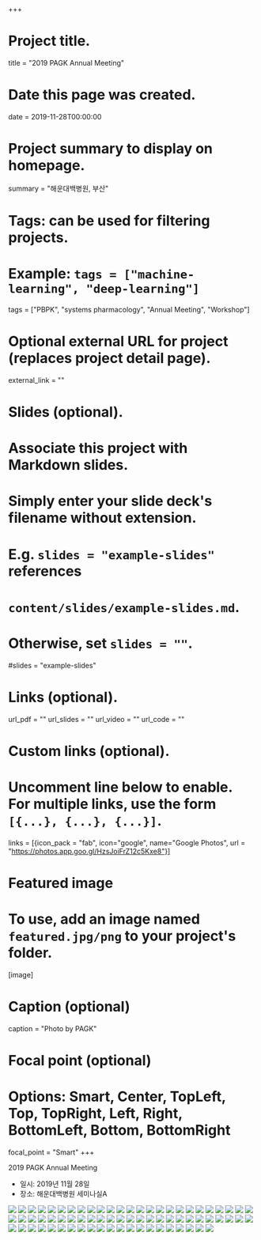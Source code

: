 +++
# Project title.
title = "2019 PAGK Annual Meeting"

# Date this page was created.
date = 2019-11-28T00:00:00

# Project summary to display on homepage.
summary = "해운대백병원, 부산"

# Tags: can be used for filtering projects.
# Example: `tags = ["machine-learning", "deep-learning"]`
tags = ["PBPK", "systems pharmacology", "Annual Meeting", "Workshop"]

# Optional external URL for project (replaces project detail page).
external_link = ""

# Slides (optional).
#   Associate this project with Markdown slides.
#   Simply enter your slide deck's filename without extension.
#   E.g. `slides = "example-slides"` references 
#   `content/slides/example-slides.md`.
#   Otherwise, set `slides = ""`.
#slides = "example-slides"

# Links (optional).
url_pdf = ""
url_slides = ""
url_video = ""
url_code = ""

# Custom links (optional).
#   Uncomment line below to enable. For multiple links, use the form `[{...}, {...}, {...}]`.
links = [{icon_pack = "fab", icon="google", name="Google Photos", url = "https://photos.app.goo.gl/HzsJoiFrZ12c5Kxe8"}]

# Featured image
# To use, add an image named `featured.jpg/png` to your project's folder. 
[image]
  # Caption (optional)
  caption = "Photo by PAGK"
  
  # Focal point (optional)
  # Options: Smart, Center, TopLeft, Top, TopRight, Left, Right, BottomLeft, Bottom, BottomRight
  focal_point = "Smart"
+++

2019 PAGK Annual Meeting 

- 일시: 2019년 11월 28일
- 장소: 해운대백병원 세미나실A

![](PAGK001.JPG) 
![](PAGK002.JPG) 
![](PAGK003.JPG) 
![](PAGK004.JPG) 
![](PAGK005.JPG) 
![](PAGK006.JPG) 
![](PAGK007.JPG)
![](PAGK008.JPG)
![](PAGK009.JPG)
![](PAGK010.JPG)
![](PAGK011.JPG) 
![](PAGK012.JPG) 
![](PAGK013.JPG) 
![](PAGK014.JPG) 
![](PAGK015.JPG) 
![](PAGK016.JPG) 
![](PAGK017.JPG)
![](PAGK018.JPG)
![](PAGK019.JPG)
![](PAGK020.JPG)
![](PAGK021.JPG) 
![](PAGK022.JPG) 
![](PAGK023.JPG) 
![](PAGK024.JPG) 
![](PAGK025.JPG) 
![](PAGK026.JPG) 
![](PAGK027.JPG)
![](PAGK028.JPG)
![](PAGK029.JPG)
![](PAGK030.JPG)
![](PAGK031.JPG) 
![](PAGK032.JPG) 
![](PAGK033.JPG) 
![](PAGK034.JPG) 
![](PAGK035.JPG) 
![](PAGK036.JPG) 
![](PAGK037.JPG)
![](PAGK038.JPG)
![](PAGK039.JPG)
![](PAGK040.JPG)
![](PAGK041.JPG) 
![](PAGK042.JPG) 
![](PAGK043.JPG) 
![](PAGK044.JPG) 
![](PAGK045.JPG) 
![](PAGK046.JPG) 
![](PAGK047.JPG)
![](PAGK048.JPG)
![](PAGK049.JPG)
![](PAGK050.JPG)
![](PAGK051.JPG) 
![](PAGK052.JPG) 
![](PAGK053.JPG) 
![](PAGK054.JPG) 
![](PAGK055.JPG) 
![](PAGK056.JPG) 
![](PAGK057.JPG)
![](PAGK058.JPG)
![](PAGK059.JPG)
![](PAGK060.JPG)
![](PAGK061.JPG) 
![](PAGK062.JPG) 
![](PAGK063.JPG) 
![](PAGK064.JPG) 
![](PAGK065.JPG) 
![](PAGK066.JPG) 
![](PAGK067.JPG)
![](PAGK068.JPG)
![](PAGK069.JPG)
![](PAGK070.JPG)
![](PAGK071.JPG) 

